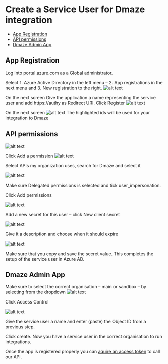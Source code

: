# Create a Service User for Dmaze integration <!-- omit in toc -->

- [App Registration](#app-registration)
- [API permissions](#api-permissions)
- [Dmaze Admin App](#Dmaze-admin-app)

## App Registration

Log into portal.azure.com as a Global administrator.

Select 1. Azure Active Directory in the left menu – 2. App registrations in the next menu and 3. New registration to the right.
![alt text](images/create_app_1.png)

On the next screen
Give the application a name representing the service user and add https://authy as Redirect URI.
Click Register
![alt text](images/create_app_2.png)

On the next screen
![alt text](images/create_app_3.png)
The highlighted ids will be used for your integration to Dmaze

## API permissions
![alt text](images/create_app_4.png)

Click Add a permission
![alt text](images/create_app_5.png)

Select APIs my organization uses, search for Dmaze and select it

![alt text](images/create_app_6.png)

Make sure Delegated permissions is selected and tick user_impersonation.

Click Add permissions

![alt text](images/create_app_7.png)

Add a new secret for this user – click New client secret

![alt text](images/create_app_8.png)

Give it a description and choose when it should expire

![alt text](images/create_app_12.png)

Make sure that you copy and save the secret value.
This completes the setup of the service user in Azure AD.

## Dmaze Admin App

Make sure to select the correct organisation – main or sandbox – by selecting from the dropdown
![alt text](images/create_app_10.png)

Click Access Control

![alt text](images/create_app_11.png)

Give the service user a name and enter (paste) the Object ID from a previous step.

Click create. Now you have a service user in the correct organisation to run integrations.

Once the app is registered properly you can [aquire an access token](aquire_token.md) to call our API.